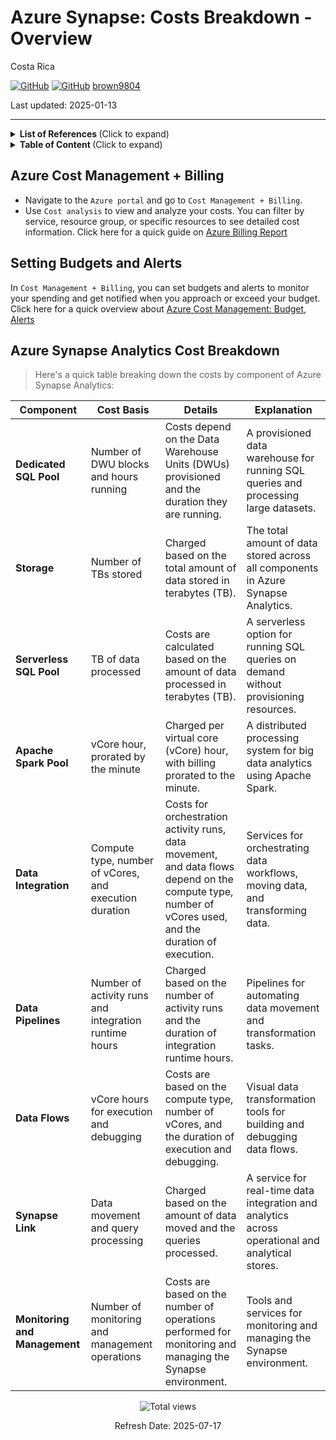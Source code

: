 # Azure Synapse: Costs Breakdown - Overview

Costa Rica

[![GitHub](https://badgen.net/badge/icon/github?icon=github&label)](https://github.com) 
[![GitHub](https://img.shields.io/badge/--181717?logo=github&logoColor=ffffff)](https://github.com/)
[brown9804](https://github.com/brown9804)

Last updated: 2025-01-13

----------

<details>
<summary><b>List of References </b> (Click to expand)</summary>

- [Azure Synapse Analytics Pricing](https://azure.microsoft.com/en-us/pricing/details/synapse-analytics/)
- [Plan and Manage Costs for Azure Synapse Analytics](https://learn.microsoft.com/en-us/azure/synapse-analytics/plan-manage-costs)

</details>

<details>
<summary><b>Table of Content </b> (Click to expand)</summary>

- [Azure Cost Management + Billing](#azure-cost-management--billing)
- [Setting Budgets and Alerts](#setting-budgets-and-alerts)
- [Azure Synapse Analytics Cost Breakdown](#azure-synapse-analytics-cost-breakdown)

</details>

## Azure Cost Management + Billing

- Navigate to the `Azure portal` and go to `Cost Management + Billing`.
- Use `Cost analysis` to view and analyze your costs. You can filter by service, resource group, or specific resources to see detailed cost information. Click here for a quick guide on [Azure Billing Report](https://github.com/MicrosoftCloudEssentials-LearningHub/Demos-ScenariosHub/blob/main/0_Azure/6_AzureCostManagement/demos/0_BillingReport.md#azure-billing-report)

## Setting Budgets and Alerts

In `Cost Management + Billing`, you can set budgets and alerts to monitor your spending and get notified when you approach or exceed your budget. Click here for a quick overview about [Azure Cost Management: Budget, Alerts](https://github.com/MicrosoftCloudEssentials-LearningHub/Demos-ScenariosHub/blob/main/0_Azure/6_AzureCostManagement/demos/1_Budget_Alerts.md)

## Azure Synapse Analytics Cost Breakdown

> Here's a quick table breaking down the costs by component of Azure Synapse Analytics:

| **Component**           | **Cost Basis**                                                                 | **Details**                                                                                   | **Explanation**                                                                                   |
|-------------------------|--------------------------------------------------------------------------------|-----------------------------------------------------------------------------------------------|---------------------------------------------------------------------------------------------------|
| **Dedicated SQL Pool**  | Number of DWU blocks and hours running                                         | Costs depend on the Data Warehouse Units (DWUs) provisioned and the duration they are running.| A provisioned data warehouse for running SQL queries and processing large datasets.               |
| **Storage**             | Number of TBs stored                                                           | Charged based on the total amount of data stored in terabytes (TB).                           | The total amount of data stored across all components in Azure Synapse Analytics.                 |
| **Serverless SQL Pool** | TB of data processed                                                           | Costs are calculated based on the amount of data processed in terabytes (TB).                 | A serverless option for running SQL queries on demand without provisioning resources.             |
| **Apache Spark Pool**   | vCore hour, prorated by the minute                                             | Charged per virtual core (vCore) hour, with billing prorated to the minute.                   | A distributed processing system for big data analytics using Apache Spark.                        |
| **Data Integration**    | Compute type, number of vCores, and execution duration                         | Costs for orchestration activity runs, data movement, and data flows depend on the compute type, number of vCores used, and the duration of execution. | Services for orchestrating data workflows, moving data, and transforming data.                    |
| **Data Pipelines**      | Number of activity runs and integration runtime hours                          | Charged based on the number of activity runs and the duration of integration runtime hours. | Pipelines for automating data movement and transformation tasks.                                  |
| **Data Flows**          | vCore hours for execution and debugging                                        | Costs are based on the compute type, number of vCores, and the duration of execution and debugging. | Visual data transformation tools for building and debugging data flows.                           |
| **Synapse Link**        | Data movement and query processing                                             | Charged based on the amount of data moved and the queries processed.                      | A service for real-time data integration and analytics across operational and analytical stores.  |
| **Monitoring and Management** | Number of monitoring and management operations                         | Costs are based on the number of operations performed for monitoring and managing the Synapse environment. | Tools and services for monitoring and managing the Synapse environment.                           |

<!-- START BADGE -->
<div align="center">
  <img src="https://img.shields.io/badge/Total%20views-354-limegreen" alt="Total views">
  <p>Refresh Date: 2025-07-17</p>
</div>
<!-- END BADGE -->
